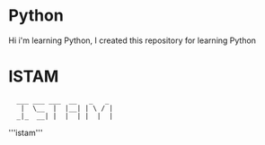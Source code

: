 # Python
 Hi i'm learning Python, I created this repository for learning Python


# ISTAM
      ___ ___ ___  __   _   _  
       |  \__  |  |__| | \ / |  
      _|_  __| |  |  | |  |  | 
                    
                                                                 
'''istam'''

